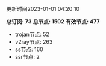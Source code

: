 更新时间2023-01-01 04:20:10

**总订阅: 73**
**总节点: 1502**
**有效节点: 477**
- trojan节点: 52
- v2ray节点: 263
- ss节点: 160
- ssr节点: 2
